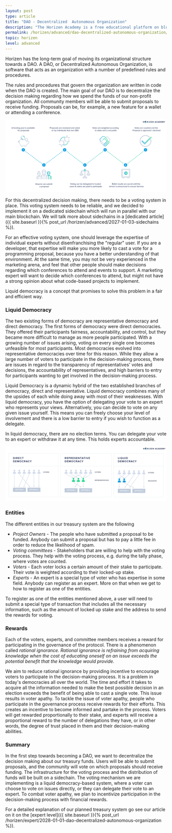```yaml
---
layout: post
type: article
title: "DAO - Decentralized  Autonomous Organization"
description: "The Horizen Academy is a free educational platform on blockchain technology, cryptocurrency, and privacy. Over time our foundation will become a Decentralized Autonomous Organization (DAO). We discuss this technology at an advanced level in this article."
permalink: /horizen/advanced/dao-decentralized-autonomous-organization/
topic: horizen
level: advanced
---
```


Horizen has the long-term goal of moving its organizational structure towards a DAO. A DAO, or Decentralized Autonomous Organization, is software that acts as an organization with a number of predefined rules and procedures.

The rules and procedures that govern the organization are written in code when the DAO is created. The main goal of our DAO is to decentralize the decision making regarding how we spend the funds of our non-profit organization. All community members will be able to submit proposals to receive funding. Proposals can be, for example, a new feature for a wallet or attending a conference.

![DAO](/assets/post_files/horizen/advanced/dao/DAO.jpg)

For this decentralized decision making, there needs to be a voting system in place. This voting system needs to be reliable, and we decided to implement it on a dedicated sidechain which will run in parallel with our main blockchain. We will talk more about sidechains in a [dedicated article]({{ site.baseurl }}{% post_url /horizen/advanced/2027-01-03-sidechains %}).

For an effective voting system, one should leverage the expertise of individual experts without disenfranchising the "regular" user. If you are a developer, that expertise will make you more likely to cast a vote for a programming proposal, because you have a better understanding of that environment. At the same time, you may not be very experienced in  the marketing arena, and feel that other people should make decisions regarding which conferences to attend and events to support. A marketing expert will want to decide which conferences to attend, but might not have a strong opinion about what code-based projects to implement.

Liquid democracy is a concept that promises to solve this problem in a fair and efficient way.

### Liquid Democracy

The two existing forms of democracy are representative democracy and direct democracy. The first forms of democracy were direct democracies. They offered their participants fairness, accountability, and control, but they became more difficult to manage as more people participated. With a growing number of issues arising, voting on every single one becomes unfeasible for most participants. Most democracies evolved into representative democracies over time for this reason. While they allow a large number of voters to participate in the decision-making process, there are issues in regard to the transparency of representatives' votes and decisions, the accountability of representatives, and high barriers to entry for participants wanting to get involved in the decision-making process.

Liquid Democracy is a dynamic hybrid of the two established branches of democracy, direct and representative. Liquid democracy combines many of the upsides of each while doing away with most of their weaknesses. With liquid democracy, you have the option of delegating your vote to an expert who represents your views. Alternatively, you can decide to vote on any given issue yourself. This means you can freely choose your level of involvement and there is a low barrier to entry if you wish to function as a delegate.

In liquid democracy, there are no election terms. You can delegate your vote to an expert or withdraw it at any time. This holds experts accountable.

![liquid_democracy](/assets/post_files/horizen/advanced/dao/liquid_democracy.jpg)

### Entities

The different entities in our treasury system are the following

 - _Project Owners_ - The people who have submitted a proposal to be funded. Anybody can submit a proposal but has to pay a little fee in order to reduce the likelihood of spam.
 - _Voting committees_ - Stakeholders that are willing to help with the voting process. They help with the voting process, e.g. during the tally phase, where votes are counted.
 - _Voters_ - Each voter locks a certain amount of their stake to participate. Their vote is weighted according to their locked-up stake.
 - _Experts_ - An expert is a special type of voter who has expertise in some field. Anybody can register as an expert. More on that when we get to how to register as one of the entities.

To register as one of the entities mentioned above, a user will need to submit a special type of transaction that includes all the necessary information, such as the amount of locked up stake and the address to send the rewards for voting.

### Rewards

Each of the voters, experts, and committee members receives a reward for participating in the governance of the protocol. There is a phenomenon called _rational ignorance. Rational ignorance is refraining from acquiring knowledge when the cost of educating oneself on an issue exceeds the potential benefit that the knowledge would provide._

We aim to reduce rational ignorance by providing incentive to encourage voters to participate in the decision-making process. It is a problem in today's democracies all over the world. The time and effort it takes to acquire all the information needed to make the best possible decision in an election exceeds the benefit of being able to cast a single vote. This issue results in voter apathy. To tackle the issue of voter apathy, people who participate in the governance process receive rewards for their efforts. This creates an incentive to become informed and partake in the process. Voters will get rewarded proportionally to their stake, and experts will receive a proportional reward to the number of delegations they have, or in other words, the degree of trust placed in them and their decision-making abilities.

### Summary

In the first step towards becoming a DAO, we want to decentralize the decision making about our treasury funds. Users will be able to submit proposals, and the community will vote on which proposals should receive funding. The infrastructure for the voting process and the distribution of funds will be built on a sidechain. The voting mechanism we are implementing is a liquid democracy-based system, where a voter can choose to vote on issues directly, or they can delegate their vote to an expert. To combat voter apathy, we plan to incentivize participation in the decision-making process with financial rewards.

For a detailed explanation of our planned treasury system go see our article on it on the [expert level]({{ site.baseurl }}{% post_url /horizen/expert/2028-01-01-dao-decentralized-autonomous-organization %}).
